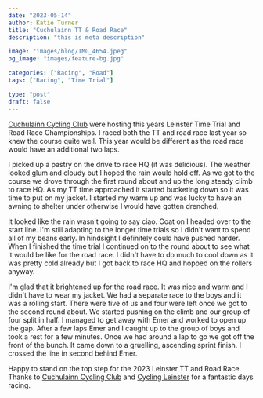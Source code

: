 ```yaml
---
date: "2023-05-14"
author: Katie Turner
title: "Cuchulainn TT & Road Race"
description: "this is meta description"

image: "images/blog/IMG_4654.jpeg"
bg_image: "images/feature-bg.jpg"

categories: ["Racing", "Road"]
tags: ["Racing", "Time Trial"]

type: "post"
draft: false
---
```


[Cuchulainn Cycling Club](http://www.cuchulainncc.com) were hosting this years Leinster Time Trial and Road Race Championships.  I raced both the TT and road race last year so knew the course quite well.  This year would be different as the road race would have an additional two laps.

I picked up a pastry on the drive to race HQ (it was delicious). The weather looked glum and cloudy but I hoped the rain would hold off. As we got to the course we drove through the first round about and up the long steady climb to race HQ.  As my TT time approached it started bucketing down so it was time to put on my jacket. I started my warm up and was lucky to have an awning to shelter under otherwise I would have gotten drenched.

It looked like the rain wasn't going to say ciao. Coat on I headed over to the start line. I'm still adapting to the longer time trials so I didn't want to spend all of my beans early. In hindsight I definitely could have pushed harder. When I finished the time trial I continued on to the round about to see what it would be like for the road race. I didn't have to do much to cool down as it was pretty cold already but I got back to race HQ and hopped on the rollers anyway.

I'm glad that it brightened up for the road race. It was nice and warm and I didn't have to wear my jacket. We had a separate race to the boys and it was a rolling start. There were five of us and four were left once we got to the second round about. We started pushing on the climb and our group of four split in half. I managed to get away with Emer and worked to open up the gap. After a few laps Emer and I caught up to the group of boys and took a rest for a few minutes. Once we had around a lap to go we got off the front of the bunch. It came down to a gruelling, ascending sprint finish. I crossed the line in second behind Emer.

Happy to stand on the top step for the 2023 Leinster TT and Road Race. Thanks to [Cuchulainn Cycling Club](http://www.cuchulainncc.com) and [Cycling Leinster](https://www.facebook.com/profile.php?id=100057428598809) for a fantastic days racing.
